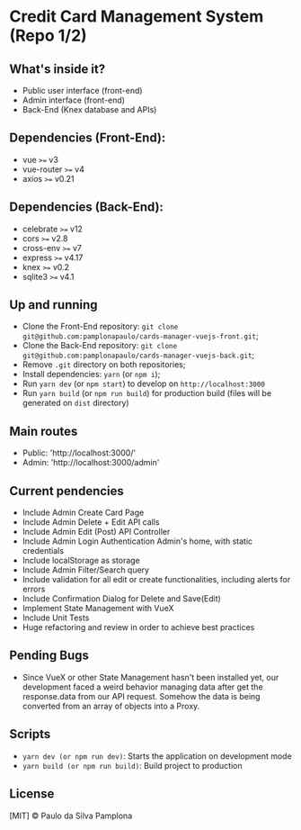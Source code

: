 # Credit Card Management System (Repo 1/2)

## What's inside it?
* Public user interface (front-end)
* Admin interface (front-end)
* Back-End (Knex database and APIs)

## Dependencies (Front-End):
- vue `>=` v3
- vue-router `>=` v4
- axios `>=` v0.21

## Dependencies (Back-End):
- celebrate `>=` v12
- cors `>=` v2.8
- cross-env `>=` v7
- express `>=` v4.17
- knex `>=` v0.2
- sqlite3 `>=` v4.1

## Up and running
- Clone the Front-End repository: `git clone git@github.com:pamplonapaulo/cards-manager-vuejs-front.git`;
- Clone the Back-End repository: `git clone git@github.com:pamplonapaulo/cards-manager-vuejs-back.git`;
- Remove `.git` directory on both repositories;
- Install dependencies: `yarn` (or `npm i`);
- Run `yarn dev` (or `npm start`) to develop on `http://localhost:3000`
- Run `yarn build` (or `npm run build`) for production build (files will be generated on `dist` directory)

## Main routes
* Public: 'http://localhost:3000/'
* Admin: 'http://localhost:3000/admin'

## Current pendencies
* Include Admin Create Card Page
* Include Admin Delete + Edit API calls
* Include Admin Edit (Post) API Controller
* Include Admin Login Authentication Admin's home, with static credentials
* Include localStorage as storage
* Include Admin Filter/Search query
* Include validation for all edit or create functionalities, including alerts for errors
* Include Confirmation Dialog for Delete and Save(Edit)
* Implement State Management with VueX
* Include Unit Tests
* Huge refactoring and review in order to achieve best practices

## Pending Bugs
* Since VueX or other State Management hasn't been installed yet, our development faced a weird behavior managing data after get the response.data from our API request. Somehow the data is being converted from an array of objects into a Proxy.

## Scripts

- `yarn dev (or npm run dev)`: Starts the application on development mode
- `yarn build (or npm run build)`: Build project to production

## License

[MIT] &copy; Paulo da Silva Pamplona
